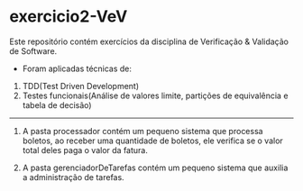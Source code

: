 # exercicio2-VeV
Este repositório contém exercícios da disciplina de Verificação &amp; Validação de Software. 

- Foram aplicadas técnicas de:
1. TDD(Test Driven Development)
2. Testes funcionais(Análise de valores limite, partições de equivalência e tabela de decisão)

<hr>

1. A pasta processador contém um pequeno sistema que processa boletos, ao receber uma quantidade de boletos, ele verifica se o valor total deles paga o valor da fatura.

2. A pasta gerenciadorDeTarefas contém um pequeno sistema que auxilia a administração de tarefas.
